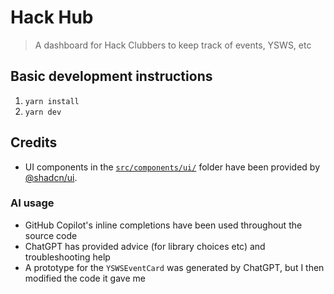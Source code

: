 # Hack Hub

> A dashboard for Hack Clubbers to keep track of events, YSWS, etc

## Basic development instructions

1. `yarn install`
2. `yarn dev`

## Credits

- UI components in the [`src/components/ui/`](src/components/ui/) folder have been provided by [@shadcn/ui](https://ui.shadcn.com/).

### AI usage

- GitHub Copilot's inline completions have been used throughout the source code
- ChatGPT has provided advice (for library choices etc) and troubleshooting help
- A prototype for the `YSWSEventCard` was generated by ChatGPT, but I then modified the code it gave me
